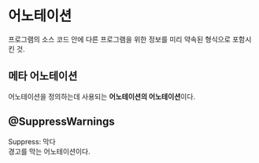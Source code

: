 # 어노테이션
프로그램의 소스 코드 안에 다른 프로그램을 위한 정보를 미리 약속된 형식으로 포함시킨 것.  

## 메타 어노테이션
어노테이션을 정의하는데 사용되는 **어노테이션의 어노테이션**이다.

## @SuppressWarnings
Suppress: 막다  
경고를 막는 어노테이션이다.  
